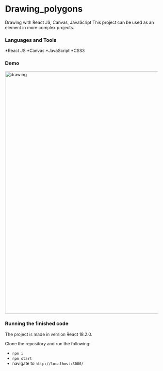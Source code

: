 # Drawing_polygons
Drawing with React JS, Canvas, JavaScript
This project can be used as an element in more complex projects.

### Languages and Tools
*React JS
*Canvas
*JavaScript
*CSS3

### Demo
<img src="https://github.com/ilya-filatov-94/Drawing_polygons/blob/master/drawing_polygon.gif" alt="drawing" width="800"/>

### Running the finished code
The project is made in version React 18.2.0.

Clone the repository and run the following:
* `npm i`
* `npm start`
* navigate to `http://localhost:3000/`
